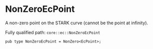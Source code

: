 # NonZeroEcPoint

A non-zero point on the STARK curve (cannot be the point at infinity).

Fully qualified path: `core::ec::NonZeroEcPoint`

<pre><code class="language-rust">pub type NonZeroEcPoint = NonZero&lt;EcPoint&gt;;</code></pre>

